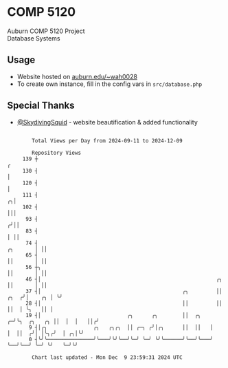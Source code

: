 # COMP 5120
Auburn COMP 5120 Project  
Database Systems

## Usage
- Website hosted on [auburn.edu/~wah0028](https://webhome.auburn.edu/~wah0028/)
- To create own instance, fill in the config vars in `src/database.php`

## Special Thanks
- [@SkydivingSquid](https://github.com/SkydivingSquid) - website beautification & added functionality

```

        Total Views per Day from 2024-09-11 to 2024-12-09

        Repository Views
     139 ┼                                                                                        ╭
     130 ┤                                                                                        │
     120 ┤                                                                                        │
     111 ┤                                                                                      ╭╮│
     102 ┤                                                                                      │││
      93 ┤                                                                                     ╭╯││
      83 ┤                                                                                     │ ││
      74 ┤                                                                            ╭╮       │ ││
      65 ┤                                                                            ││       │ ││
      56 ┼╮                                                                           ││       │ ││
      46 ┤│                                                         ╭╮                ││       │ ││
      37 ┤│                                              ╭╮         ││           ╭╮  ╭╯│    ╭╮ │ ╰╯
      28 ┤│                                              ││         ││           ││  │ ╰╮   ││ │
      19 ┤│                            ╭╮      ╭╮        ││  ╭╮   ╭─╯╰╮  ╭╮   ╭╮ ││  │  │   ││╭╯
       9 ┤│╭╮               ╭╮   ╭╮╭╮  ││ ╭─╮ ╭╯│╭╮      ││  ││   │   │  ││  ╭╯│ │╰╮╭╯  │ ╭╮│╰╯
       0 ┤╰╯╰───────────────╯╰───╯╰╯╰──╯╰─╯ ╰─╯ ╰╯╰──────╯╰──╯╰───╯   ╰──╯╰──╯ ╰─╯ ╰╯   ╰─╯╰╯

        Chart last updated - Mon Dec  9 23:59:31 2024 UTC
        
```

